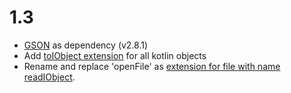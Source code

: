 # 1.3

* [GSON](https://github.com/google/gson) as dependency (v2.8.1)
* Add [toIObject extension](src/main/kotlin/com/github/insanusmokrassar/IObjectKRealisations/Extensions.kt) for all kotlin objects
* Rename and replace 'openFile' as [extension for file with name readIObject](src/main/kotlin/com/github/insanusmokrassar/IObjectKRealisations/Extensions.kt).

